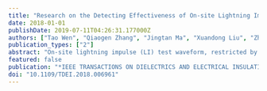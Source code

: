 ```yaml
---
title: "Research on the Detecting Effectiveness of On-site Lightning Impulse Test for GIS Equipment with Insulation Defects"
date: 2018-01-01
publishDate: 2019-07-11T04:26:31.177000Z
authors: ["Tao Wen", "Qiaogen Zhang", "Jingtan Ma", "Xuandong Liu", "Zhicheng Wu", "Lingli Zhang", "Junping Zhao", "Naoyuki Shimomura", "Weijiang Chen"]
publication_types: ["2"]
abstract: "On-site lightning impulse (LI) test waveform, restricted by the large load capacitance and impulse generator's inherent inductance, has a long wavefront time T-f compared with standard LI, called non-standard LI. The non-standard LI test has been carried out in the field. But its insulation defect detecting effectiveness is not clear. In this paper, a generating system of impulses with different waveform parameters, including double exponential impulses with different wavefront times in the range of 0.08 similar to 23.5 mu s and an oscillating LI with wavefront time around 10 mu s, was established. The insulation characteristics of SF6 gas gap with highly inhomogeneous electric field under impulses with different waveform parameters were investigated. Experimental results show that the insulation defects detecting effectiveness of oscillating LI with long T-f around 10 mu s is lower than that of standard LI. T-f plays an important role in the insulation defects detection. With T-f increases, the 50% breakdown voltages for rod-plane gaps have an increased trend. The V-t curve presents a U-shape. Prospective voltage is introduced to evaluate the insulation defects detecting effectiveness. The prospective voltage-time characteristics confirm the conclusion that with the increase of impulse voltage T-f, the detection effectiveness for GIS insulation is reduced. The gap distance has influence on the shape of V-t curve. With distance increase, the 50% breakdown voltage of the gap is more sensitive to the wavefront time T-f and voltage rise rate dU/dt. Corona stabilization effect is not just in relationship with the rise rate of impulse, but also with electrode structure and gas pressure. The critical dU/dt for corona stabilization is calculated for different rod-plane gaps."
featured: false
publication: "*IEEE TRANSACTIONS ON DIELECTRICS AND ELECTRICAL INSULATION*"
doi: "10.1109/TDEI.2018.006961"
---
```


